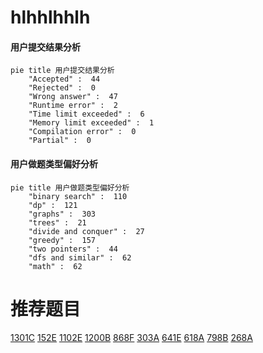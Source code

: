 # hlhhlhhlh

<!-- tabs:start -->



#### **用户提交结果分析**

```mermaid
pie title 用户提交结果分析
    "Accepted" :  44
    "Rejected" :  0
    "Wrong answer" :  47
    "Runtime error" :  2
    "Time limit exceeded" :  6
    "Memory limit exceeded" :  1
    "Compilation error" :  0
    "Partial" :  0
```

#### **用户做题类型偏好分析**

```mermaid
pie title 用户做题类型偏好分析
    "binary search" :  110
    "dp" :  121
    "graphs" :  303
    "trees" :  21
    "divide and conquer" :  27
    "greedy" :  157
    "two pointers" :  44
    "dfs and similar" :  62
    "math" :  62
```



<!-- tabs:end -->
# 推荐题目
[1301C](https://codeforces.com/contest/1301/problem/C)
[152E](https://codeforces.com/contest/152/problem/E)
[1102E](https://codeforces.com/contest/1102/problem/E)
[1200B](https://codeforces.com/contest/1200/problem/B)
[868F](https://codeforces.com/contest/868/problem/F)
[303A](https://codeforces.com/contest/303/problem/A)
[641E](https://codeforces.com/contest/641/problem/E)
[618A](https://codeforces.com/contest/618/problem/A)
[798B](https://codeforces.com/contest/798/problem/B)
[268A](https://codeforces.com/contest/268/problem/A)
